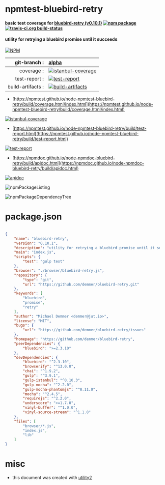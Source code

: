 # npmtest-bluebird-retry

#### basic test coverage for  [bluebird-retry (v0.10.1)](https://github.com/demmer/bluebird-retry)  [![npm package](https://img.shields.io/npm/v/npmtest-bluebird-retry.svg?style=flat-square)](https://www.npmjs.org/package/npmtest-bluebird-retry) [![travis-ci.org build-status](https://api.travis-ci.org/npmtest/node-npmtest-bluebird-retry.svg)](https://travis-ci.org/npmtest/node-npmtest-bluebird-retry)

#### utility for retrying a bluebird promise until it succeeds

[![NPM](https://nodei.co/npm/bluebird-retry.png?downloads=true&downloadRank=true&stars=true)](https://www.npmjs.com/package/bluebird-retry)

| git-branch : | [alpha](https://github.com/npmtest/node-npmtest-bluebird-retry/tree/alpha)|
|--:|:--|
| coverage : | [![istanbul-coverage](https://npmtest.github.io/node-npmtest-bluebird-retry/build/coverage.badge.svg)](https://npmtest.github.io/node-npmtest-bluebird-retry/build/coverage.html/index.html)|
| test-report : | [![test-report](https://npmtest.github.io/node-npmtest-bluebird-retry/build/test-report.badge.svg)](https://npmtest.github.io/node-npmtest-bluebird-retry/build/test-report.html)|
| build-artifacts : | [![build-artifacts](https://npmtest.github.io/node-npmtest-bluebird-retry/glyphicons_144_folder_open.png)](https://github.com/npmtest/node-npmtest-bluebird-retry/tree/gh-pages/build)|

- [https://npmtest.github.io/node-npmtest-bluebird-retry/build/coverage.html/index.html](https://npmtest.github.io/node-npmtest-bluebird-retry/build/coverage.html/index.html)

[![istanbul-coverage](https://npmtest.github.io/node-npmtest-bluebird-retry/build/screenCapture.buildCi.browser.%252Ftmp%252Fbuild%252Fcoverage.lib.html.png)](https://npmtest.github.io/node-npmtest-bluebird-retry/build/coverage.html/index.html)

- [https://npmtest.github.io/node-npmtest-bluebird-retry/build/test-report.html](https://npmtest.github.io/node-npmtest-bluebird-retry/build/test-report.html)

[![test-report](https://npmtest.github.io/node-npmtest-bluebird-retry/build/screenCapture.buildCi.browser.%252Ftmp%252Fbuild%252Ftest-report.html.png)](https://npmtest.github.io/node-npmtest-bluebird-retry/build/test-report.html)

- [https://npmdoc.github.io/node-npmdoc-bluebird-retry/build/apidoc.html](https://npmdoc.github.io/node-npmdoc-bluebird-retry/build/apidoc.html)

[![apidoc](https://npmdoc.github.io/node-npmdoc-bluebird-retry/build/screenCapture.buildCi.browser.%252Ftmp%252Fbuild%252Fapidoc.html.png)](https://npmdoc.github.io/node-npmdoc-bluebird-retry/build/apidoc.html)

![npmPackageListing](https://npmtest.github.io/node-npmtest-bluebird-retry/build/screenCapture.npmPackageListing.svg)

![npmPackageDependencyTree](https://npmtest.github.io/node-npmtest-bluebird-retry/build/screenCapture.npmPackageDependencyTree.svg)



# package.json

```json

{
    "name": "bluebird-retry",
    "version": "0.10.1",
    "description": "utility for retrying a bluebird promise until it succeeds",
    "main": "index.js",
    "scripts": {
        "test": "gulp test"
    },
    "browser": "./browser/bluebird-retry.js",
    "repository": {
        "type": "git",
        "url": "https://github.com/demmer/bluebird-retry.git"
    },
    "keywords": [
        "bluebird",
        "promise",
        "retry"
    ],
    "author": "Michael Demmer <demmer@jut.io>",
    "license": "MIT",
    "bugs": {
        "url": "https://github.com/demmer/bluebird-retry/issues"
    },
    "homepage": "https://github.com/demmer/bluebird-retry",
    "peerDependencies": {
        "bluebird": ">=2.3.10"
    },
    "devDependencies": {
        "bluebird": "^2.3.10",
        "browserify": "^13.0.0",
        "chai": "^1.9.2",
        "gulp": "^3.9.1",
        "gulp-istanbul": "^0.10.3",
        "gulp-mocha": "^2.2.0",
        "gulp-mocha-phantomjs": "^0.11.0",
        "mocha": "^2.4.5",
        "requirejs": "^2.2.0",
        "underscore": ">=1.7.0",
        "vinyl-buffer": "^1.0.0",
        "vinyl-source-stream": "^1.1.0"
    },
    "files": [
        "browser/*.js",
        "index.js",
        "lib"
    ]
}
```



# misc
- this document was created with [utility2](https://github.com/kaizhu256/node-utility2)
